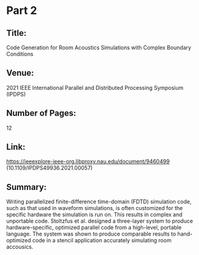 # Part 2

## Title: 
Code Generation for Room Acoustics Simulations with Complex Boundary Conditions

## Venue: 
2021 IEEE International Parallel and Distributed Processing Symposium (IPDPS)

## Number of Pages: 
12

## Link: 
https://ieeexplore-ieee-org.libproxy.nau.edu/document/9460499 (10.1109/IPDPS49936.2021.00057)

## Summary: 
Writing parallelized finite-difference time-domain (FDTD) simulation code, such as that used in waveform simulations, is often customized for the specific hardware the simulation is run on. This results in complex and unportable code. Stoltzfus et al. designed a three-layer system to produce hardware-specific, optimized parallel code from a high-level, portable language. The system was shown to produce comparable results to hand-optimized code in a stencil application accurately simulating room accousics.